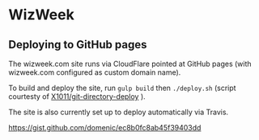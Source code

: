 # WizWeek

## Deploying to GitHub pages

The wizweek.com site runs via CloudFlare pointed at GitHub pages (with
    wizweek.com configured as custom domain name).

To build and deploy the site, run `gulp build` then `./deploy.sh` (script
    courtesty of
    [X1011/git-directory-deploy](https://github.com/X1011/git-directory-deploy)
).

The site is also currently set up to deploy automatically via Travis.

https://gist.github.com/domenic/ec8b0fc8ab45f39403dd

## 
